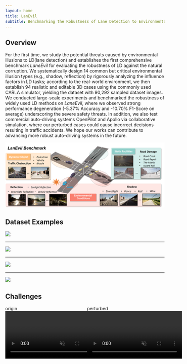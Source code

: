 ```yaml
---
layout: home
title: LanEvil
subtitle: Benchmarking the Robustness of Lane Detection to Environmental Illusions
---
```


## Overview  

For the first time, we study the potential threats caused by environmental illusions to LD(lane detection) and establishes the first comprehensive benchmark *LaneEvil* for evaluating the robustness of LD against the natural corruption. We systematically design 14 common but critical environmental illusion types (e.g., shadow, reflection) by rigorously analyzing the influence factors in LD tasks; according to the real-world environment, we then establish 94 realistic and editable 3D cases using the commonly used CARLA simulator, yielding the dataset with 90,292 sampled dataset images. We conducted large-scale experiments and benchmarked the robustness of widely used LD methods on *LaneEvil*, where we observed strong performance degeneration (-5.37% Accuracy and -10.70% F1-Score on average) underscoring the severe safety threats. In addition, we also test commercial auto-driving systems OpenPilot and Apollo via collaborative simulation, where our perturbed cases could cause incorrect decisions resulting in traffic accidents. We hope our works can contribute to advancing more robust auto-driving systems in the future.

<!--<object data="/assets/img/framework_v2.pdf" type="application/pdf" > 
    <embed src="/assets/img/framework_v2.pdf"> 
    </embed> 
</object> -->

![](/assets/img/framework.png)

## Dataset Examples

![](/assets/img/RoadDamage.png)

---

![](/assets/img/TrafficObstruction.png)

---

![](/assets/img/Shadow.png)

---

![](/assets/img/Reflection.png)

## Challenges


<!-- html div盒子 -->
<div style="column-count: 2">
    
  <div align=left>
  origin
  </br>
    <video controls autoplay loop muted>
       <source src="./assets/mp4s/Shadow/Rails/StraightAhead_Aside03_1_origin.mp4" type="video/mp4"> 
  </video>
  </div>
  
   
  <div align=left>
  perturbed
  </br>
    <video controls autoplay loop muted>
       <source src="./assets/mp4s/Shadow/Rails/StraightAhead_Aside03_1_alt38azm280.mp4" type="video/mp4"> 
  </video>
  </div>
</div>